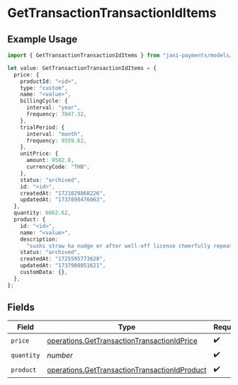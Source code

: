 # GetTransactionTransactionIdItems

## Example Usage

```typescript
import { GetTransactionTransactionIdItems } from "jani-payments/models/operations";

let value: GetTransactionTransactionIdItems = {
  price: {
    productId: "<id>",
    type: "custom",
    name: "<value>",
    billingCycle: {
      interval: "year",
      frequency: 7047.32,
    },
    trialPeriod: {
      interval: "month",
      frequency: 9559.62,
    },
    unitPrice: {
      amount: 9582.8,
      currencyCode: "THB",
    },
    status: "archived",
    id: "<id>",
    createdAt: "1721829868226",
    updatedAt: "1737898476063",
  },
  quantity: 6062.62,
  product: {
    id: "<id>",
    name: "<value>",
    description:
      "sushi straw ha nudge er after well-off license cheerfully repeatedly",
    status: "archived",
    createdAt: "1725595773628",
    updatedAt: "1737980051621",
    customData: {},
  },
};
```

## Fields

| Field                                                                                                          | Type                                                                                                           | Required                                                                                                       | Description                                                                                                    |
| -------------------------------------------------------------------------------------------------------------- | -------------------------------------------------------------------------------------------------------------- | -------------------------------------------------------------------------------------------------------------- | -------------------------------------------------------------------------------------------------------------- |
| `price`                                                                                                        | [operations.GetTransactionTransactionIdPrice](../../models/operations/gettransactiontransactionidprice.md)     | :heavy_check_mark:                                                                                             | N/A                                                                                                            |
| `quantity`                                                                                                     | *number*                                                                                                       | :heavy_check_mark:                                                                                             | N/A                                                                                                            |
| `product`                                                                                                      | [operations.GetTransactionTransactionIdProduct](../../models/operations/gettransactiontransactionidproduct.md) | :heavy_check_mark:                                                                                             | N/A                                                                                                            |